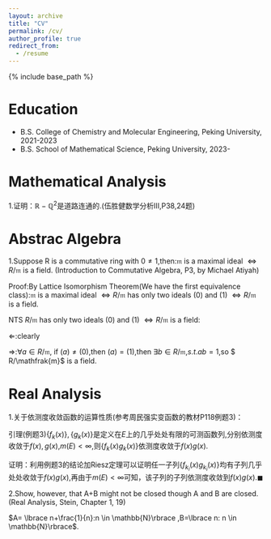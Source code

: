 ```yaml
---
layout: archive
title: "CV"
permalink: /cv/
author_profile: true
redirect_from:
  - /resume
---
```


{% include base_path %}

Education
======
* B.S. College of Chemistry and Molecular Engineering, Peking University, 2021-2023
* B.S. School of Mathematical Science, Peking University, 2023-

Mathematical Analysis
======
1.证明：$\mathbb{R}-\mathbb{Q}^2$是道路连通的.(伍胜健数学分析III,P38,24题)




Abstrac Algebra
======
1.Suppose R is a commutative ring with $0\neq 1$,then:$\mathfrak{m}$ is a maximal ideal $\iff R/\mathfrak{m}$ is a field. (Introduction to Commutative Algebra, P3, by Michael Atiyah)

Proof:By Lattice Isomorphism Theorem(We have the first equivalence class):$\mathfrak{m}$ is a maximal ideal $\iff R/\mathfrak{m}$ has only two ideals (0) and (1) $\iff R/\mathfrak{m}$ is a field.

NTS $R/\mathfrak{m}$ has only two ideals (0) and (1) $\iff R/\mathfrak{m}$ is a field:

$\Longleftarrow$:clearly

$\Longrightarrow$:$\forall a \in R/\mathfrak{m}$, if $(a)\neq (0)$,then $(a)=(1)$,then $\exists b\in  R/\mathfrak{m}$,$s.t. ab=1$,so $ R/\mathfrak{m}$ is a field.




Real Analysis
======
1.关于依测度收敛函数的运算性质(参考周民强实变函数的教材P118例题3)： 

引理(例题3)$\lbrace f_k(x)\rbrace,\lbrace g_k(x)\rbrace$是定义在$E$上的几乎处处有限的可测函数列,分别依测度收敛于$f(x),g(x)$,$m(E)<\infty$,则$\lbrace f_k(x)g_k(x)\rbrace$依测度收敛于$f(x)g(x)$.

证明：利用例题3的结论加Riesz定理可以证明任一子列$\lbrace f_{k_i}(x)g_{k_i}(x)\rbrace$均有子列几乎处处收敛于$f(x)g(x)$,再由于$m(E)<\infty$可知，该子列的子列依测度收敛到$f(x)g(x)$.$\blacksquare$

2.Show, however, that A+B might not be closed though A and B are closed.(Real Analysis, Stein, Chapter 1, 19)

$A= \lbrace n+\frac{1}{n}:n \in \mathbb{N}\rbrace ,B=\lbrace n: n \in \mathbb{N}\rbrace$.





















